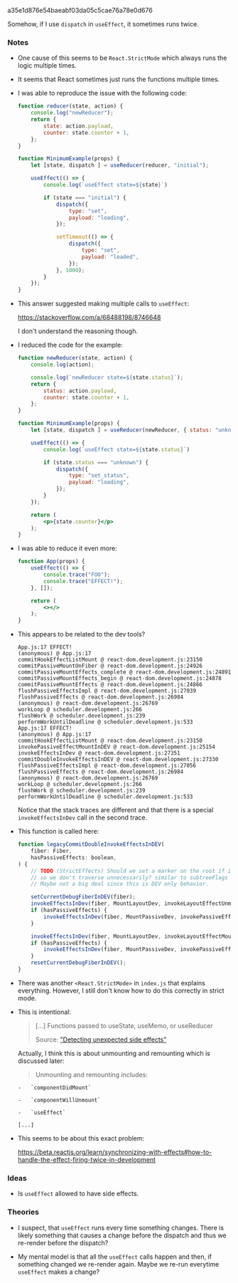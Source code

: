 a35e1d876e54baeabf03da05c5cae76a78e0d676

Somehow, if I use `dispatch` in `useEffect`, it sometimes runs twice.

### Notes

-   One cause of this seems to be `React.StrictMode` which always runs the logic multiple times.

-   It seems that React sometimes just runs the functions multiple times.

-   I was able to reproduce the issue with the following code:

    ```jsx
    function reducer(state, action) {
        console.log("newReducer");
        return {
            state: action.payload,
            counter: state.counter + 1,
        };
    }

    function MinimumExample(props) {
        let [state, dispatch ] = useReducer(reducer, "initial");

        useEffect(() => {
            console.log(`useEffect state=${state}`)

            if (state === "initial") {
                dispatch({
                    type: "set",
                    payload: "loading",
                });

                setTimeout(() => {
                    dispatch({
                        type: "set",
                        payload: "loaded",
                    });
                }, 1000);
            }
        });
    }
    ```

-   This answer suggested making multiple calls to `useEffect`:

    https://stackoverflow.com/a/68488198/8746648

    I don't understand the reasoning though.

-   I reduced the code for the example:

    ```jsx
    function newReducer(state, action) {
        console.log(action);

        console.log(`newReducer state=${state.status}`);
        return {
            status: action.payload,
            counter: state.counter + 1,
        };
    }

    function MinimumExample(props) {
        let [state, dispatch ] = useReducer(newReducer, { status: "unknown", counter: 0 });

        useEffect(() => {
            console.log(`useEffect state=${state.status}`)

            if (state.status === "unknown") {
                dispatch({
                    type: "set_status",
                    payload: "loading",
                });
            }
        });

        return (
            <p>{state.counter}</p>
        );
    }
    ```

-   I was able to reduce it even more:

    ```jsx
    function App(props) {
        useEffect(() => {
            console.trace("FOO");
            console.trace("EFFECT!");
        }, []);

        return (
            <></>
        );
    }
    ```

-   This appears to be related to the dev tools?

    ```none
    App.js:17 EFFECT!
    (anonymous) @ App.js:17
    commitHookEffectListMount @ react-dom.development.js:23150
    commitPassiveMountOnFiber @ react-dom.development.js:24926
    commitPassiveMountEffects_complete @ react-dom.development.js:24891
    commitPassiveMountEffects_begin @ react-dom.development.js:24878
    commitPassiveMountEffects @ react-dom.development.js:24866
    flushPassiveEffectsImpl @ react-dom.development.js:27039
    flushPassiveEffects @ react-dom.development.js:26984
    (anonymous) @ react-dom.development.js:26769
    workLoop @ scheduler.development.js:266
    flushWork @ scheduler.development.js:239
    performWorkUntilDeadline @ scheduler.development.js:533
    App.js:17 EFFECT!
    (anonymous) @ App.js:17
    commitHookEffectListMount @ react-dom.development.js:23150
    invokePassiveEffectMountInDEV @ react-dom.development.js:25154
    invokeEffectsInDev @ react-dom.development.js:27351
    commitDoubleInvokeEffectsInDEV @ react-dom.development.js:27330
    flushPassiveEffectsImpl @ react-dom.development.js:27056
    flushPassiveEffects @ react-dom.development.js:26984
    (anonymous) @ react-dom.development.js:26769
    workLoop @ scheduler.development.js:266
    flushWork @ scheduler.development.js:239
    performWorkUntilDeadline @ scheduler.development.js:533
    ```

    Notice that the stack traces are different and that there is a special `invokeEffectsInDev` call in the second trace.

-   This function is called here:

    ```js
    function legacyCommitDoubleInvokeEffectsInDEV(
        fiber: Fiber,
        hasPassiveEffects: boolean,
    ) {
        // TODO (StrictEffects) Should we set a marker on the root if it contains strict effects
        // so we don't traverse unnecessarily? similar to subtreeFlags but just at the root level.
        // Maybe not a big deal since this is DEV only behavior.

        setCurrentDebugFiberInDEV(fiber);
        invokeEffectsInDev(fiber, MountLayoutDev, invokeLayoutEffectUnmountInDEV);
        if (hasPassiveEffects) {
            invokeEffectsInDev(fiber, MountPassiveDev, invokePassiveEffectUnmountInDEV);
        }

        invokeEffectsInDev(fiber, MountLayoutDev, invokeLayoutEffectMountInDEV);
        if (hasPassiveEffects) {
            invokeEffectsInDev(fiber, MountPassiveDev, invokePassiveEffectMountInDEV);
        }
        resetCurrentDebugFiberInDEV();
    }
    ```

-   There was another `<React.StrictMode>` in `index.js` that explains everything.
    However, I still don't know how to do this correctly in strict mode.

-   This is intentional:

    >   [...] Functions passed to useState, useMemo, or useReducer
    >
    >   Source: ["Detecting unexpected side effects"](https://reactjs.org/docs/strict-mode.html#detecting-unexpected-side-effects)

    Actually, I think this is about unmounting and remounting which is discussed later:

    >   Unmounting and remounting includes:

        -   `componentDidMount`

        -   `componentWillUnmount`

        -   `useEffect`

        [...]

-   This seems to be about this exact problem:

    https://beta.reactjs.org/learn/synchronizing-with-effects#how-to-handle-the-effect-firing-twice-in-development

### Ideas

-   Is `useEffect` allowed to have side effects.

### Theories

-   I suspect, that `useEffect` runs every time something changes.
    There is likely something that causes a change before the dispatch and thus we re-render before the dispatch?

-   My mental model is that all the `useEffect` calls happen and then, if something changed we re-render again.
    Maybe we re-run everytime `useEffect` makes a change?
